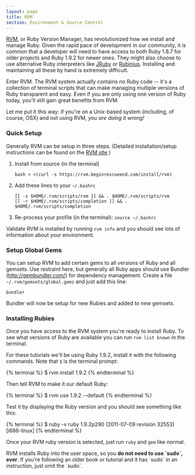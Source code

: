 ```yaml
---
layout: page
title: RVM
section: Environment & Source Control
---
```


[RVM](https://rvm.beginrescueend.com/), or Ruby Version Manager, has revolutionized how we install and manage Ruby. Given the rapid pace of development in our community, it is common that a developer will need to have access to both Ruby 1.8.7 for older projects and Ruby 1.9.2 for newer ones. They might also choose to use alternative Ruby interpreters like [JRuby](http://jruby.org/) or [Rubinius](http://rubini.us/). Installing and maintaining all these by hand is extremely difficult.

Enter RVM. The RVM system actually contains no Ruby code -- it's a collection of terminal scripts that can make managing multiple versions of Ruby transparent and easy. Even if you are only using one version of Ruby today, you'll still gain great benefits from RVM.

<div class="opinion"><p>Let me put it this way: if you're on a Unix-based system (including, of course, OSX) and not using RVM, <em>you are doing it wrong!</em></p></div>

### Quick Setup

Generally RVM can be setup in three steps. (Detailed installation/setup instructions can be found on the [RVM site](https://rvm.beginrescueend.com/rvm/install/).)

1. Install from source (in the terminal)

    ```
    bash < <(curl -s https://rvm.beginrescueend.com/install/rvm)
    ```

2. Add these lines to your `~/.bashrc`

    ```
    [[ -s $HOME/.rvm/scripts/rvm ]] && . $HOME/.rvm/scripts/rvm
    [[ -r $HOME/.rvm/scripts/completion ]] && . $HOME/.rvm/scripts/completion
    ```

3. Re-process your profile (in the terminal): `source ~/.bashrc`

Validate RVM is installed by running `rvm info` and you should see lots of information about your environment.

### Setup Global Gems

You can setup RVM to add certain gems to all versions of Ruby and all gemsets. Use restraint here, but generally all Ruby apps should use Bundler (<http://gembundler.com/>) for dependency management. Create a file `~/.rvm/gemsets/global.gems` and just add this line:

    bundler

Bundler will now be setup for new Rubies and added to new gemsets.

### Installing Rubies

Once you have access to the RVM system you're ready to install Ruby. To see what versions of Ruby are available you can run `rvm list known` in the terminal.

For these tutorials we'll be using Ruby 1.9.2, install it with the following commands. Note that `$` is the terminal prompt:

{% terminal %}
$ rvm install 1.9.2
{% endterminal %}

Then tell RVM to make it our default Ruby:

{% terminal %}
$ rvm use 1.9.2 --default
{% endterminal %}

Test it by displaying the Ruby version and you should see something like this:

{% terminal %}
$ ruby -v
ruby 1.9.2p290 (2011-07-09 revision 32553) [i686-linux]
{% endterminal %}

Once your RVM ruby version is selected, just run `ruby` and `gem` like normal.

<div class="note">
<p>RVM installs Ruby into the user space, so you <strong>do not need to use `sudo`, ever</strong>. If you're following an older book or tutorial and it has `sudo` in an instruction, just omit the `sudo`.</p>
</div>

